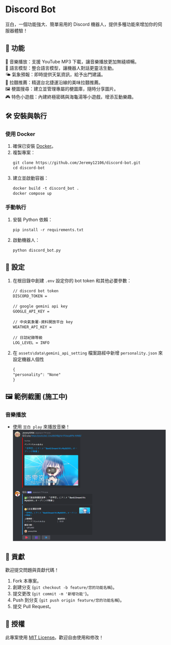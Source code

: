 # Discord Bot

豆白，一個功能強大、簡單易用的 Discord 機器人，提供多種功能來增加你的伺服器體驗！


## 🚀 功能

🎵 音樂播放：支援 YouTube MP3 下載，讓音樂播放更加無縫順暢。  
🤖 語言模型：整合語言模型，讓機器人對話更靈活生動。  
🌤️ 氣象預報：即時提供天氣資訊，給予出門建議。  
🍜 拉麵推薦：精選台北捷運沿線的美味拉麵推薦。  
🖼️ 梗圖搜尋：建立並管理專屬的梗圖庫，隨時分享圖片。  
🎮 特色小遊戲：內建終極密碼與海龜湯等小遊戲，增添互動樂趣。  


## 🛠️ 安裝與執行

### 使用 Docker

1. 確保已安裝 [Docker](https://www.docker.com)。
2. 複製專案：
    ```
    git clone https://github.com/Jeremy12106/discord-bot.git
    cd discord-bot
    ```
3. 建立並啟動容器：
    ```
    docker build -t discord_bot .
    docker compose up
    ```

### 手動執行

1. 安裝 Python 依賴：
    ```
    pip install -r requirements.txt
    ```
2. 啟動機器人：
    ```
    python discord_bot.py
    ```


## 🔧 設定

1. 在根目錄中創建 `.env` 設定你的 bot token 和其他必要參數：
    ```
    // discord bot token
    DISCORD_TOKEN = 

    // google gemini api key
    GOOGLE_API_KEY = 

    // 中央氣象署-資料開放平台 key
    WEATHER_API_KEY = 

    // 日誌紀錄等級
    LOG_LEVEL = INFO
    ```
2. 在 `assets\data\gemini_api_setting` 檔案路經中新增 `personality.json` 來設定機器人個性
    ```
    {
    "personality": "None"
    }   
    ```


## 🖼️ 範例截圖 (施工中)

### 音樂播放

- 使用 `豆白 play` 來播放音樂！  
![yt_music](assets/pic/readme/yt_music.jpg)


## 🤝 貢獻

歡迎提交問題與貢獻代碼！

1. Fork 本專案。
2. 創建分支 (`git checkout -b feature/您的功能名稱`)。
3. 提交更改 (`git commit -m '新增功能'`)。
4. Push 到分支 (`git push origin feature/您的功能名稱`)。
5. 提交 Pull Request。


## 📄 授權

此專案使用 [MIT License](https://opensource.org/license/mit)。歡迎自由使用和修改！